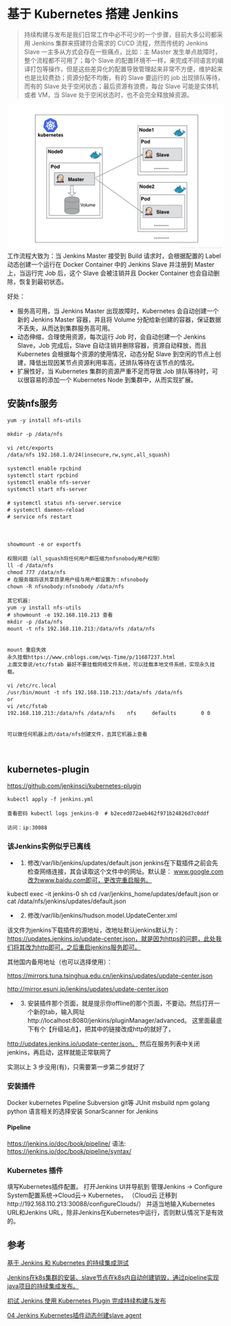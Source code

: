 

# 基于 Kubernetes 搭建 Jenkins

> 持续构建与发布是我们日常工作中必不可少的一个步骤，目前大多公司都采用 Jenkins 集群来搭建符合需求的 CI/CD 流程，然而传统的 Jenkins Slave 一主多从方式会存在一些痛点，比如：主 Master 发生单点故障时，整个流程都不可用了；每个 Slave 的配置环境不一样，来完成不同语言的编译打包等操作，但是这些差异化的配置导致管理起来非常不方便，维护起来也是比较费劲；资源分配不均衡，有的 Slave 要运行的 job 出现排队等待，而有的 Slave 处于空闲状态；最后资源有浪费，每台 Slave 可能是实体机或者 VM，当 Slave 处于空闲状态时，也不会完全释放掉资源。

![](img/k8s-jenkins.png)
工作流程大致为：当 Jenkins Master 接受到 Build 请求时，会根据配置的 Label 动态创建一个运行在 Docker Container 中的 Jenkins Slave 并注册到 Master 上，当运行完 Job 后，这个 Slave 会被注销并且 Docker Container 也会自动删除，恢复到最初状态。

好处：

- 服务高可用，当 Jenkins Master 出现故障时，Kubernetes 会自动创建一个新的 Jenkins Master 容器，并且将 Volume 分配给新创建的容器，保证数据不丢失，从而达到集群服务高可用。
- 动态伸缩，合理使用资源，每次运行 Job 时，会自动创建一个 Jenkins Slave，Job 完成后，Slave 自动注销并删除容器，资源自动释放，而且 Kubernetes 会根据每个资源的使用情况，动态分配 Slave 到空闲的节点上创建，降低出现因某节点资源利用率高，还排队等待在该节点的情况。
- 扩展性好，当 Kubernetes 集群的资源严重不足而导致 Job 排队等待时，可以很容易的添加一个 Kubernetes Node 到集群中，从而实现扩展。

## 安装nfs服务
```
yum -y install nfs-utils

mkdir -p /data/nfs

vi /etc/exports
/data/nfs 192.168.1.0/24(insecure,rw,sync,all_squash)

systemctl enable rpcbind
systemctl start rpcbind
systemctl enable nfs-server
systemctl start nfs-server

# systemctl status nfs-server.service
# systemctl daemon-reload
# service nfs restart



showmount -e or exportfs

权限问题（all_squash将任何用户都压缩为nfsnobody用户权限）
ll -d /data/nfs
chmod 777 /data/nfs
# 在服务端将该共享目录用户组与用户都设置为：nfsnobody
chown -R nfsnobody:nfsnobody /data/nfs

其它机器:
yum -y install nfs-utils
# showmount -e 192.168.110.213 查看
mkdir -p /data/nfs
mount -t nfs 192.168.110.213:/data/nfs /data/nfs


mount 重启失效
永久挂载https://www.cnblogs.com/wqs-Time/p/11687237.html
上面文章说/etc/fstab 最好不要挂载网络文件系统，可以挂载本地文件系统，实现永久挂载。

vi /etc/rc.local
/usr/bin/mount -t nfs 192.168.110.213:/data/nfs /data/nfs
or
vi /etc/fstab 
192.168.110.213:/data/nfs /data/nfs    nfs     defaults        0 0


可以做任何机器上的/data/nfs创建文件，去其它机器上查看



```




## kubernetes-plugin
https://github.com/jenkinsci/kubernetes-plugin

```
kubectl apply -f jenkins.yml

查看密码 kubectl logs jenkins-0  # b2eced072aeb462f971b24826d7c0ddf

访问：ip:30088
```
### 该Jenkins实例似乎已离线

- 1. 修改/var/lib/jenkins/updates/default.json
jenkins在下载插件之前会先检查网络连接，其会读取这个文件中的网址。默认是：
www.google.com改为www.baidu.com即可，更改完重启服务。

kubectl exec -it jenkins-0 sh 
cd /var/jenkins_home/updates/default.json
or
cat /data/nfs/jenkins/updates/default.json


- 2. 修改/var/lib/jenkins/hudson.model.UpdateCenter.xml

该文件为jenkins下载插件的源地址，改地址默认jenkins默认为：https://updates.jenkins.io/update-center.json，就是因为https的问题，此处我们将其改为http即可，之后重启jenkins服务即可。

其他国内备用地址（也可以选择使用）：

https://mirrors.tuna.tsinghua.edu.cn/jenkins/updates/update-center.json

http://mirror.esuni.jp/jenkins/updates/update-center.json

- 3. 安装插件那个页面，就是提示你offline的那个页面，不要动。然后打开一个新的tab，输入网址http://localhost:8080/jenkins/pluginManager/advanced。 这里面最底下有个【升级站点】，把其中的链接改成http的就好了，

http://updates.jenkins.io/update-center.json。 然后在服务列表中关闭jenkins，再启动，这样就能正常联网了


实测以上 3 步没用(有)，只需要第一步第二步就好了


### 安装插件
Docker kubernetes Pipeline Subversion git等
JUnit msbuild npm  golang  python 语言相关的选择安装
SonarScanner for Jenkins 


#### Pipeline
https://jenkins.io/doc/book/pipeline/
语法: https://jenkins.io/doc/book/pipeline/syntax/


### Kubernetes 插件
填写Kubernetes插件配置。
打开Jenkins UI并导航到 
管理Jenkins -> Configure System配置系统->Cloud云-> Kubernetes，
（Cloud云 迁移到http://192.168.110.213:30088/configureClouds/）
并适当地输入Kubernetes URL和Jenkins URL，除非Jenkins在Kubernetes中运行，否则默认情况下是有效的。


## 参考

[基于 Jenkins 和 Kubernetes 的持续集成测试](https://www.toutiao.com/a6815083049072460299)

[Jenkins在k8s集群的安装、slave节点在k8s内自动创建销毁，通过pipeline实现java项目的持续集成发布。](https://www.jianshu.com/p/aaa16f1566d7)


[初试 Jenkins 使用 Kubernetes Plugin 完成持续构建与发布](https://blog.csdn.net/aixiaoyang168/article/details/79767649)

[04 Jenkins Kubernetes插件动态创建slave agent](https://www.jianshu.com/p/4652bb23de6f)

